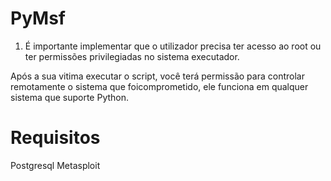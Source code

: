 # PyMsf
1. É importante implementar que  o  utilizador  precisa ter acesso ao root
ou ter permissões  privilegiadas no sistema executador.

Após a sua vitima executar o script, você terá permissão para controlar remotamente o sistema que foicomprometido,
ele funciona em qualquer sistema que suporte Python.

# Requisitos
Postgresql
Metasploit

